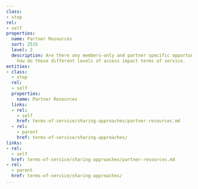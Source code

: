 ```yaml
---
class:
- stop
rel:
- self
properties:
  name: Partner Resources
  sort: 2515
  level: 2
  description: Are there any members-only and partner specific opportunities, and
    how do these different levels of access impact terms of service.
entities:
- class:
  - stop
  rel:
  - self
  properties:
    name: Partner Resources
  links:
  - rel:
    - self
    href: terms-of-service/sharing-approaches/partner-resources.md
  - rel:
    - parent
    href: terms-of-service/sharing-approaches/
links:
- rel:
  - self
  href: terms-of-service/sharing-approaches/partner-resources.md
- rel:
  - parent
  href: terms-of-service/sharing-approaches/
...
```

